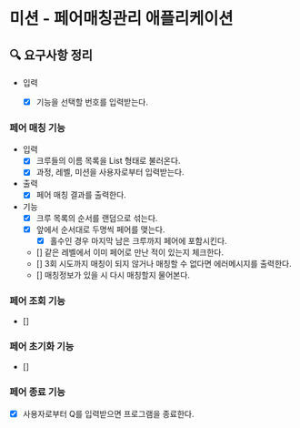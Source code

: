 # 미션 - 페어매칭관리 애플리케이션

## 🔍 요구사항 정리

- 입력
  - [x] 기능을 선택할 번호를 입력받는다.
  
  
### 페어 매칭 기능

- 입력
  - [x] 크루들의 이름 목록을 List<String> 형태로 불러온다.
  - [x] 과정, 레벨, 미션을 사용자로부터 입력받는다.
  
- 출력
  - [x] 페어 매칭 결과를 출력한다.
  
- 기능
  - [x] 크루 목록의 순서를 랜덤으로 섞는다.
  - [x] 앞에서 순서대로 두명씩 페어를 맺는다.
    - [x] 홀수인 경우 마지막 남은 크루까지 페어에 포함시킨다.
  - [] 같은 레벨에서 이미 페어로 만난 적이 있는지 체크한다.
  - [] 3회 시도까지 매칭이 되지 않거나 매칭할 수 없다면 에러메시지를 출력한다.
  - [] 매칭정보가 있을 시 다시 매칭할지 물어본다.

### 페어 조회 기능
 - []

### 페어 초기화 기능
 - []

### 페어 종료 기능
 - [x] 사용자로부터 Q를 입력받으면 프로그램을 종료한다.